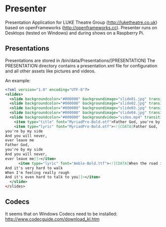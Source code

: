 # Presenter
Presentation Application for LUKE Theatre Group (http://luketheatre.co.uk) based on openFrameworks (http://openframeworks.cc). Presenter runs on Desktops (tested on Windows) and during shows on a Raspberry Pi.

## Presentations

Presentations are stored in /bin/data/Presentations/[PRESENTATION]
The PRESENTATION directory contains a presentation.xml file for configuration and all other assets like pictures and videos.

An example:

```xml
<?xml version="1.0" encoding="UTF-8"?>
<slides>
  <slide backgroundcolor="#000000" backgroundimage="slide01.jpg" transition="none"/>
  <slide backgroundcolor="#000000" backgroundimage="slide02.jpg" transition="fade"/>
  <slide backgroundcolor="#000000" backgroundimage="slide03.jpg" transition="scrolling"/>
  <slide backgroundcolor="#000000" backgroundimage="slide04.jpg" transition="fadetoblack"/>
  <slide backgroundcolor="#000000" backgroundvideo="video.mp4" transition="fade"/>
    <item type="title" font="MyriadPro-Bold.otf">Father God, you're by my side</item>
    <item type="lyric" font="MyriadPro-Bold.otf"><![CDATA[Father God,
you're by my side
And you will never,
ever leave me
Father God,
you're by my side
And you will never,
ever leave me]]></item>
	  <item type="lyric" font="Amble-Bold.ttf"><![CDATA[When the road is really tough
And it's very hard to walk
When I'm feeling really rough
And it's even hard to talk to you]]></item>
  </slide>
</slides>
```
## Codecs

It seems that on Windows Codecs need to be installed: http://www.codecguide.com/download_kl.htm



